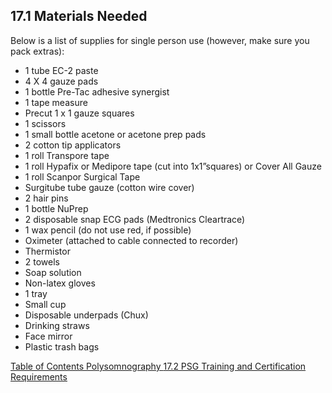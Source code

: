 ## 17.1 Materials Needed

Below is a list of supplies for single person use (however, make sure you pack extras):

* 1 tube EC-2 paste
* 4 X 4 gauze pads
* 1 bottle Pre-Tac adhesive synergist
* 1 tape measure
* Precut 1 x 1 gauze squares
* 1 scissors
* 1 small bottle acetone or acetone prep pads
* 2 cotton tip applicators
* 1 roll Transpore tape
* 1 roll Hypafix or Medipore tape (cut into 1x1”squares) or Cover All Gauze
* 1 roll Scanpor Surgical Tape
* Surgitube tube gauze (cotton wire cover)
* 2 hair pins
* 1 bottle NuPrep
* 2 disposable snap ECG pads  (Medtronics Cleartrace)
* 1 wax pencil (do not use red, if possible)
* Oximeter (attached to cable connected to recorder)
* Thermistor
* 2 towels
* Soap solution
* Non-latex gloves
* 1 tray
* Small cup
* Disposable underpads (Chux)
* Drinking straws
* Face mirror
* Plastic trash bags

<div class="center">
<div class="btn-group">
  <a href=":pages_path:/manuals/polysomnography/17-00-polysomnography-toc.md" class="btn btn-default">
    <span class="glyphicon glyphicon-chevron-left"></span>
    Table of Contents
  </a>

  <a href=":pages_path:/manuals/polysomnography" class="btn btn-default">
    <span class="glyphicon glyphicon-chevron-up"></span>
    Polysomnography
  </a>

  <a href=":pages_path:/manuals/polysomnography/17-02-psg-training-cert.md" class="btn btn-success">
    17.2 PSG Training and Certification Requirements
    <span class="glyphicon glyphicon-chevron-right"></span>
  </a>
</div>
</div>
